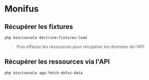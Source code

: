 # Monifus

## Récupérer les fixtures
``php bin/console doctrine:fixtures:load``

> Puis effacez les ressources pour récupérer les données de l'API

## Récupérer les ressources via l'API
``php bin/console app:fetch-dofus-data``



